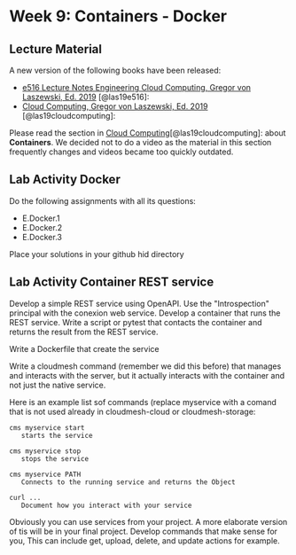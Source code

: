 # Week 9: Containers - Docker


## Lecture Material

A new version of the following books have been released:

* [e516 Lecture Notes Engineering Cloud Computing, Gregor von Laszewski, Ed. 2019](https://laszewski.github.io/book/e516/) [@las19e516]:
* [Cloud Computing, Gregor von Laszewski, Ed. 2019](https://laszewski.github.io/book/cloud/) [@las19cloudcomputing]:

Please read the section in [Cloud Computing](https://laszewski.github.io/book/cloud/)[@las19cloudcomputing]:
about **Containers**. We decided not to do a video as the material
in this section frequently changes and videos became too quickly
outdated. 


## Lab Activity Docker

Do the following assignments with all its questions:

* E.Docker.1
* E.Docker.2
* E.Docker.3

Place your solutions in your github hid directory 

## Lab Activity Container REST service

Develop a simple REST service using OpenAPI. Use the "Introspection"
principal with the conexion web service. Develop a container that runs
the REST service. Write a script or pytest that contacts the container
and returns the result from the REST service.

Write a Dockerfile that create the service

Write a cloudmesh command (remember we did this before) that manages and
interacts with the server, but it actually interacts with the container
and not just the native service.

Here is an example list sof commands (replace myservice with a comand
that is not used already in cloudmesh-cloud or cloudmesh-storage:

```
cms myservice start
   starts the service
   
cms myservice stop
   stops the service
   
cms myservice PATH
   Connects to the running service and returns the Object
   
curl ...
   Document how you interact with your service   
```
    
Obviously you can use services from your project. A more elaborate
version of tis will be in your final project. Develop commands that make
sense for you, This can include get, upload, delete, and update actions
for example.
   
   
